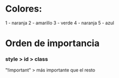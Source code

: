 # Colores:
1 - naranja
2 - amarillo
3 - verde
4 - naranja
5 - azul

# Orden de importancia

### style > id > class

"!important" > más importante que el resto